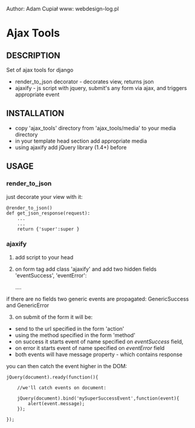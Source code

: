 Author: Adam Cupiał
www: webdesign-log.pl

# Ajax Tools

## DESCRIPTION
Set of ajax tools for django

 * render_to_json decorator - decorates view, returns json
 * ajaxify - js script with jquery, submit's any form via ajax, and triggers appropriate event

## INSTALLATION

 * copy 'ajax_tools' directory from 'ajax_tools/media' to your media directory
 * in your template head section add appropriate media
 * using ajaxify add jQuery library (1.4+) before

## USAGE

###  render_to_json

just decorate your view with it:

    @render_to_json()
    def get_json_response(request):
        ...
        ...
        return {'super':super }

### ajaxify

1. add script to your head

2. on form tag add class 'ajaxify' and add two hidden fields 'eventSuccess',
'eventError':

    <form class="ajaxify" action="my url" method="post" >
        <input type="hidden" name="eventSuccess" value="mySuperSuccessEvent" />
        <input type="hidden" name="eventError" value="mySuperFailureEvent" />
        ....
    </form>
    
if there are no fields two generic events are propagated: GenericSuccess and GenericError

3. on submit of the form it will be:

  * send to the url specified in the form 'action'
  * using the method specified in the form 'method'
  * on success it starts event of name specified on *eventSuccess* field,
  * on error it starts event of name specified on *eventError* field
  * both events will have message property - which contains response

you can then catch the event higher in the DOM:

    jQuery(document).ready(function(){

        //we'll catch events on document:

        jQuery(document).bind('mySuperSuccessEvent',function(event){
            alert(event.message);
        });

    });
